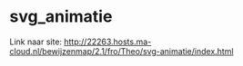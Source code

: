 # svg_animatie

Link naar site:
http://22263.hosts.ma-cloud.nl/bewijzenmap/2.1/fro/Theo/svg-animatie/index.html
